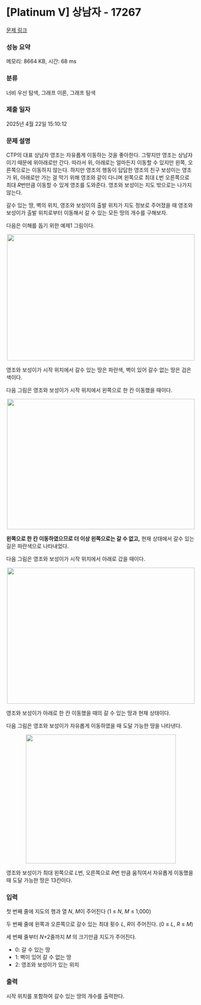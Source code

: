 # [Platinum V] 상남자 - 17267 

[문제 링크](https://www.acmicpc.net/problem/17267) 

### 성능 요약

메모리: 8664 KB, 시간: 68 ms

### 분류

너비 우선 탐색, 그래프 이론, 그래프 탐색

### 제출 일자

2025년 4월 22일 15:10:12

### 문제 설명

<p>CTP의 대표 상남자 영조는 자유롭게 이동하는 것을 좋아한다. 그렇지만 영조는 상남자이기 때문에 위아래로만 간다. 따라서 위, 아래로는 얼마든지 이동할 수 있지만 왼쪽, 오른쪽으로는 이동하지 않는다. 하지만 영조의 행동이 답답한 영조의 친구 보성이는 영조가 위, 아래로만 가는 걸 막기 위해 영조와 같이 다니며 왼쪽으로 최대 <em>L</em>번 오른쪽으로 최대 <em>R</em>번만큼 이동할 수 있게 영조를 도와준다. 영조와 보성이는 지도 밖으로는 나가지 않는다.</p>

<p>갈수 있는 땅, 벽의 위치, 영조와 보성이의 출발 위치가 지도 정보로 주어졌을 때 영조와 보성이가 출발 위치로부터 이동해서 갈 수 있는 모든 땅의 개수를 구해보자.</p>

<p>다음은 이해를 돕기 위한 예제1 그림이다.</p>

<p style="text-align: center;"><img alt="" src="https://upload.acmicpc.net/15fee471-cd34-476c-8572-cd934325c416/-/preview/" style="height: 337px; width: 500px;"></p>

<p>영조와 보성이가 시작 위치에서 갈수 있는 땅은 파란색, 벽이 있어 갈수 없는 땅은 검은색이다.</p>

<p>다음 그림은 영조와 보성이가 시작 위치에서 왼쪽으로 한 칸 이동했을 때이다.</p>

<p style="text-align: center;"><img alt="" src="https://upload.acmicpc.net/c8916dab-ab2e-45e3-8465-0820629a3d5c/-/preview/" style="height: 348px; width: 500px;"></p>

<p><strong>왼쪽으로 한 칸 이동하였으므로 더 이상 왼쪽으로는 갈 수 없고,</strong> 현재 상태에서 갈수 있는 길은 파란색으로 나타내었다.</p>

<p>다음 그림은 영조와 보성이가 시작 위치에서 아래로 갔을 때이다.</p>

<p style="text-align: center;"><img alt="" src="https://upload.acmicpc.net/9d07a586-8c16-4ebe-a2f4-b9679b497fc0/-/preview/" style="height: 363px; width: 500px;"></p>

<p>영조와 보성이가 아래로 한 칸 이동했을 때의 갈 수 있는 땅과 현재 상태이다.</p>

<p>다음 그림은 영조와 보성이가 자유롭게 이동하였을 때 도달 가능한 땅을 나타낸다.</p>

<p style="text-align: center;"><img alt="" src="https://upload.acmicpc.net/7f6bdee8-a65f-43d4-88b6-5ad0f38277d9/-/preview/" style="width: 400px; height: 344px;"></p>

<p>영조와 보성이가 최대 왼쪽으로 <em>L</em>번, 오른쪽으로 <em>R</em>번 만큼 움직여서 자유롭게 이동했을 때 도달 가능한 땅은 13칸이다.</p>

### 입력 

 <p>첫 번째 줄에 지도의 행과 열 <em>N</em>, <em>M</em>이 주어진다 (1 ≤ <em>N</em>, <em>M </em>≤ 1,000)</p>

<p>두 번째 줄에 왼쪽과 오른쪽으로 갈수 있는 최대 횟수 <em>L</em>, <em>R</em>이 주어진다. (0 ≤ <em>L</em>,<em> R</em> ≤ <em>M</em>)</p>

<p>세 번째 줄부터 <em>N</em>+2줄까지 <em>M </em>의 크기만큼 지도가 주어진다.</p>

<ul>
	<li>0: 갈 수 있는 땅</li>
	<li>1: 벽이 있어 갈 수 없는 땅</li>
	<li>2: 영조와 보성이가 있는 위치</li>
</ul>

### 출력 

 <p>시작 위치를 포함하여 갈수 있는 땅의 개수를 출력한다.</p>

